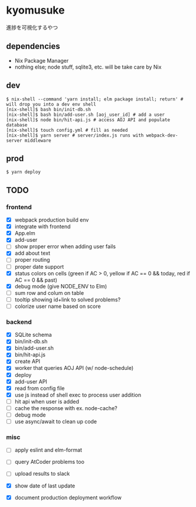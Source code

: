 # kyomusuke

進捗を可視化するやつ

## dependencies

- Nix Package Manager
- nothing else; node stuff, sqlite3, etc. will be take care by Nix

## dev

```
$ nix-shell --command 'yarn install; elm package install; return' # will drop you into a dev env shell
[nix-shell]$ bash bin/init-db.sh
[nix-shell]$ bash bin/add-user.sh [aoj_user_id] # add a user
[nix-shell]$ node bin/hit-api.js # access AOJ API and populate database
[nix-shell]$ touch config.yml # fill as needed
[nix-shell]$ yarn server # server/index.js runs with webpack-dev-server middleware
```

## prod

`$ yarn deploy`

## TODO

### frontend

- [x] webpack production build env
- [x] integrate with frontend
- [x] App.elm
- [x] add-user
- [ ] show proper error when adding user fails
- [x] add about text
- [ ] proper routing
- [ ] proper date support
- [x] status colors on cells (green if AC > 0, yellow if AC == 0 && today, red if AC == 0 && past)
- [x] debug mode (give NODE_ENV to Elm)
- [ ] sum row and colum on table
- [ ] tooltip showing id+link to solved problems?
- [ ] colorize user name based on score

### backend

- [x] SQLite schema
- [x] bin/init-db.sh
- [x] bin/add-user.sh
- [x] bin/hit-api.js
- [x] create API
- [x] worker that queries AOJ API (w/ node-schedule)
- [x] deploy
- [x] add-user API
- [x] read from config file
- [x] use js instead of shell exec to process user addition
- [ ] hit api when user is added
- [ ] cache the response with ex. node-cache?
- [ ] debug mode
- [ ] use async/await to clean up code

### misc

- [ ] apply eslint and elm-format
- [ ] query AtCoder problems too
- [ ] upload results to slack
- [x] show date of last update
- [x] document production deployment workflow

